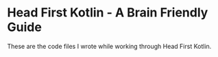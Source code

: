 # Head First Kotlin - A Brain Friendly Guide

These are the code files I wrote while working through Head First Kotlin.
